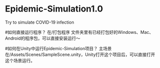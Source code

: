# Epidemic-Simulation1.0
Try to simulate COVID-19 infection

#如何直接运行程序？
在/打包程序 文件夹里有已经打包好的Windows、Mac、Android的程序包，可以直接安装运行～

#如何在Unity中运行Epidemic-Simulation项目？
主场景在/Assets/Scenes/SampleScene.unity，Unity打开这个项目后，可以直接打开这个场景运行。

